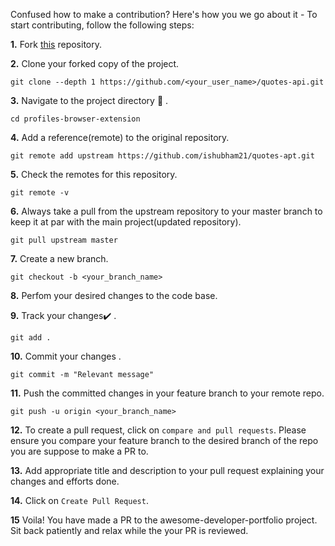 Confused how to make a contribution? Here's how you we go about it - 
To start contributing, follow the following steps: 

**1.**  Fork [this](https://github.com/GDSC-RTU/quotes-api) repository.

**2.**  Clone your forked copy of the project.

```
git clone --depth 1 https://github.com/<your_user_name>/quotes-api.git
```

**3.** Navigate to the project directory :file_folder: .

```
cd profiles-browser-extension
```

**4.** Add a reference(remote) to the original repository.

```
git remote add upstream https://github.com/ishubham21/quotes-apt.git
```

**5.** Check the remotes for this repository.

```
git remote -v
```

**6.** Always take a pull from the upstream repository to your master branch to keep it at par with the main project(updated repository).

```
git pull upstream master
```

**7.** Create a new branch.

```
git checkout -b <your_branch_name>
```

**8.** Perfom your desired changes to the code base.

**9.** Track your changes:heavy_check_mark: .

```
git add . 
```

**10.** Commit your changes .

```
git commit -m "Relevant message"
```

**11.** Push the committed changes in your feature branch to your remote repo.

```
git push -u origin <your_branch_name>
```

**12.** To create a pull request, click on `compare and pull requests`. Please ensure you compare your feature branch to the desired branch of the repo you are suppose to make a PR to.


**13.** Add appropriate title and description to your pull request explaining your changes and efforts done.


**14.** Click on `Create Pull Request`.


**15** Voila! You have made a PR to the awesome-developer-portfolio project. Sit back patiently and relax while the your PR is reviewed.
